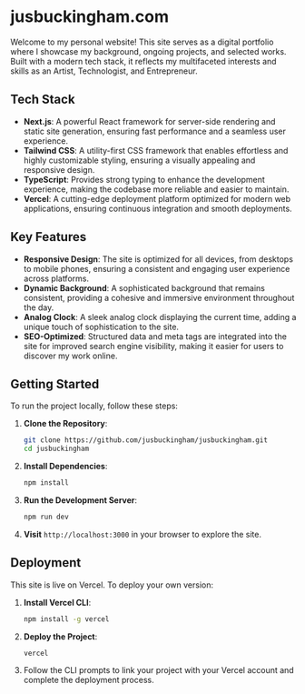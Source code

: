 # jusbuckingham.com

Welcome to my personal website! This site serves as a digital portfolio where I showcase my background, ongoing projects, and selected works. Built with a modern tech stack, it reflects my multifaceted interests and skills as an Artist, Technologist, and Entrepreneur.

## Tech Stack

- **Next.js**: A powerful React framework for server-side rendering and static site generation, ensuring fast performance and a seamless user experience.
- **Tailwind CSS**: A utility-first CSS framework that enables effortless and highly customizable styling, ensuring a visually appealing and responsive design.
- **TypeScript**: Provides strong typing to enhance the development experience, making the codebase more reliable and easier to maintain.
- **Vercel**: A cutting-edge deployment platform optimized for modern web applications, ensuring continuous integration and smooth deployments.

## Key Features

- **Responsive Design**: The site is optimized for all devices, from desktops to mobile phones, ensuring a consistent and engaging user experience across platforms.
- **Dynamic Background**: A sophisticated background that remains consistent, providing a cohesive and immersive environment throughout the day.
- **Analog Clock**: A sleek analog clock displaying the current time, adding a unique touch of sophistication to the site.
- **SEO-Optimized**: Structured data and meta tags are integrated into the site for improved search engine visibility, making it easier for users to discover my work online.

## Getting Started

To run the project locally, follow these steps:

1. **Clone the Repository**:
    ```bash
    git clone https://github.com/jusbuckingham/jusbuckingham.git
    cd jusbuckingham
    ```

2. **Install Dependencies**:
    ```bash
    npm install
    ```

3. **Run the Development Server**:
    ```bash
    npm run dev
    ```

4. **Visit** `http://localhost:3000` in your browser to explore the site.

## Deployment

This site is live on Vercel. To deploy your own version:

1. **Install Vercel CLI**:
    ```bash
    npm install -g vercel
    ```

2. **Deploy the Project**:
    ```bash
    vercel
    ```

3. Follow the CLI prompts to link your project with your Vercel account and complete the deployment process.